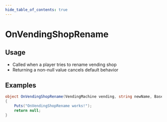```yaml
---
hide_table_of_contents: true
---
```


# OnVendingShopRename

## Usage

* Called when a player tries to rename vending shop
* Returning a non-null value cancels default behavior

## Examples

```csharp title=""
object OnVendingShopRename(VendingMachine vending, string newName, BasePlayer player)
{
    Puts("OnVendingShopRename works!");
    return null;
}
```
